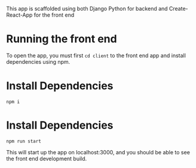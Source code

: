 This app is scaffolded using both Django Python for backend and Create-React-App for the front end

# Running the front end
To open the app, you must first `cd client` to the front end app and install dependencies using npm.

# Install Dependencies
`npm i`

# Install Dependencies
`npm run start`

This will start up the app on localhost:3000, and you should be able to see the front end development build.

